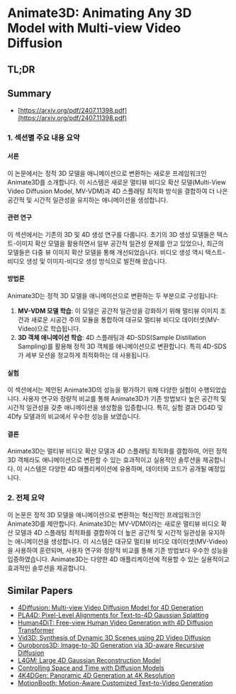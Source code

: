 # Animate3D: Animating Any 3D Model with Multi-view Video Diffusion
## TL;DR
## Summary
- [https://arxiv.org/pdf/2407.11398.pdf](https://arxiv.org/pdf/2407.11398.pdf)

### 1. 섹션별 주요 내용 요약

#### 서론
이 논문에서는 정적 3D 모델을 애니메이션으로 변환하는 새로운 프레임워크인 Animate3D를 소개합니다. 이 시스템은 새로운 멀티뷰 비디오 확산 모델(Multi-View Video Diffusion Model, MV-VDM)과 4D 스플래팅 최적화 방식을 결합하여 더 나은 공간적 및 시간적 일관성을 유지하는 애니메이션을 생성합니다.

#### 관련 연구
이 섹션에서는 기존의 3D 및 4D 생성 연구를 다룹니다. 초기의 3D 생성 모델들은 텍스트-이미지 확산 모델을 활용하면서 일부 공간적 일관성 문제를 안고 있었으나, 최근의 모델들은 다중 뷰 이미지 확산 모델을 통해 개선되었습니다. 비디오 생성 역시 텍스트-비디오 생성 및 이미지-비디오 생성 방식으로 발전해 왔습니다.

#### 방법론
Animate3D는 정적 3D 모델을 애니메이션으로 변환하는 두 부분으로 구성됩니다:
1. **MV-VDM 모델 학습**: 이 모델은 공간적 일관성을 강화하기 위해 멀티뷰 이미지 조건과 새로운 시공간 주의 모듈을 통합하여 대규모 멀티뷰 비디오 데이터셋(MV-Video)으로 학습됩니다.
2. **3D 객체 애니메이션 학습**: 4D 스플래팅과 4D-SDS(Sample Distillation Sampling)를 활용해 정적 3D 객체를 애니메이션으로 변환합니다. 특히 4D-SDS가 세부 모션을 정교하게 최적화하는 데 사용됩니다.

#### 실험
이 섹션에서는 제안된 Animate3D의 성능을 평가하기 위해 다양한 실험이 수행되었습니다. 사용자 연구와 정량적 비교를 통해 Animate3D가 기존 방법보다 높은 공간적 및 시간적 일관성을 갖춘 애니메이션을 생성함을 입증합니다. 특히, 실험 결과 DG4D 및 4Dfy 모델과의 비교에서 우수한 성능을 보였습니다.

#### 결론
Animate3D는 멀티뷰 비디오 확산 모델과 4D 스플래팅 최적화를 결합하여, 어떤 정적 3D 객체라도 애니메이션으로 변환할 수 있는 효과적이고 실용적인 솔루션을 제공합니다. 이 시스템은 다양한 4D 애플리케이션에 유용하며, 데이터와 코드가 공개될 예정입니다.

### 2. 전체 요약
이 논문은 정적 3D 모델을 애니메이션으로 변환하는 혁신적인 프레임워크인 Animate3D를 제안합니다. Animate3D는 MV-VDM이라는 새로운 멀티뷰 비디오 확산 모델과 4D 스플래팅 최적화를 결합하여 더 높은 공간적 및 시간적 일관성을 유지하는 애니메이션을 생성합니다. 이 시스템은 대규모 멀티뷰 비디오 데이터셋(MV-Video)을 사용하여 훈련되며, 사용자 연구와 정량적 비교를 통해 기존 방법보다 우수한 성능을 입증하였습니다. Animate3D는 다양한 4D 애플리케이션에 적용할 수 있는 실용적이고 효과적인 솔루션을 제공합니다.

## Similar Papers
- [4Diffusion: Multi-view Video Diffusion Model for 4D Generation](2405.20674.md)
- [PLA4D: Pixel-Level Alignments for Text-to-4D Gaussian Splatting](2405.19957.md)
- [Human4DiT: Free-view Human Video Generation with 4D Diffusion Transformer](2405.17405.md)
- [Vid3D: Synthesis of Dynamic 3D Scenes using 2D Video Diffusion](2406.11196.md)
- [Ouroboros3D: Image-to-3D Generation via 3D-aware Recursive Diffusion](2406.03184.md)
- [L4GM: Large 4D Gaussian Reconstruction Model](2406.10324.md)
- [Controlling Space and Time with Diffusion Models](2407.07860.md)
- [4K4DGen: Panoramic 4D Generation at 4K Resolution](2406.13527.md)
- [MotionBooth: Motion-Aware Customized Text-to-Video Generation](2406.17758.md)
